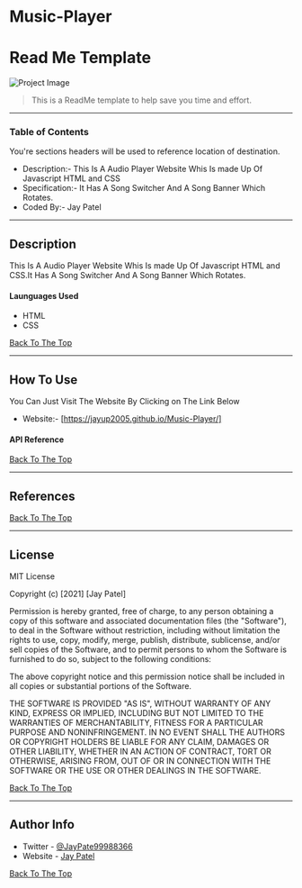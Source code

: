 # Music-Player
# Read Me Template

![Project Image](https://i.ibb.co/FK9Ngvp/audio.png)

> This is a ReadMe template to help save you time and effort.

---

### Table of Contents
You're sections headers will be used to reference location of destination.

-  Description:- This Is A Audio Player Website Whis Is made Up Of Javascript HTML and CSS
-  Specification:- It Has A Song Switcher And A Song Banner Which Rotates.
-  Coded By:- Jay Patel 


---
## Description

This Is A Audio Player Website Whis Is made Up Of Javascript HTML and CSS.It Has A Song Switcher And A Song Banner Which Rotates.

#### Launguages Used

- HTML
- CSS

[Back To The Top](#read-me-template)

---

## How To Use



You Can Just Visit The Website By Clicking on The Link Below

- Website:- [https://jayup2005.github.io/Music-Player/]


#### API Reference


[Back To The Top](#read-me-template)

---

## References
[Back To The Top](#read-me-template)

---

## License

MIT License

Copyright (c) [2021] [Jay Patel]

Permission is hereby granted, free of charge, to any person obtaining a copy
of this software and associated documentation files (the "Software"), to deal
in the Software without restriction, including without limitation the rights
to use, copy, modify, merge, publish, distribute, sublicense, and/or sell
copies of the Software, and to permit persons to whom the Software is
furnished to do so, subject to the following conditions:

The above copyright notice and this permission notice shall be included in all
copies or substantial portions of the Software.

THE SOFTWARE IS PROVIDED "AS IS", WITHOUT WARRANTY OF ANY KIND, EXPRESS OR
IMPLIED, INCLUDING BUT NOT LIMITED TO THE WARRANTIES OF MERCHANTABILITY,
FITNESS FOR A PARTICULAR PURPOSE AND NONINFRINGEMENT. IN NO EVENT SHALL THE
AUTHORS OR COPYRIGHT HOLDERS BE LIABLE FOR ANY CLAIM, DAMAGES OR OTHER
LIABILITY, WHETHER IN AN ACTION OF CONTRACT, TORT OR OTHERWISE, ARISING FROM,
OUT OF OR IN CONNECTION WITH THE SOFTWARE OR THE USE OR OTHER DEALINGS IN THE
SOFTWARE.

[Back To The Top](#read-me-template)

---

## Author Info

- Twitter - [@JayPate99988366](https://twitter.com/JayPate99988366)
- Website - [Jay Patel](https://jovial-sinoussi-e37e35.netlify.app/)

[Back To The Top](#read-me-template)
